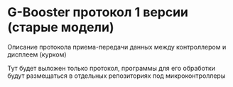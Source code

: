 # G-Booster протокол 1 версии (старые модели)
Описание протокола приема-передачи данных между контроллером и дисплеем (курком)

Тут будет выложен только протокол, программы для его обработки будут размещаться в отдельных репозиториях под микроконтроллеры
